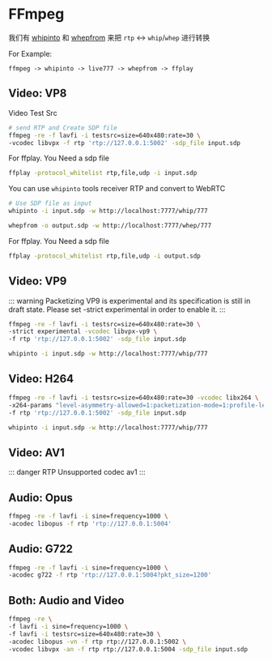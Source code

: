 # FFmpeg

我们有 [whipinto](/guide/whipinto) 和 [whepfrom](/guide/whepfrom) 来把 `rtp` <-> `whip`/`whep` 进行转换

For Example:

```
ffmpeg -> whipinto -> live777 -> whepfrom -> ffplay
```

## Video: VP8

Video Test Src

```bash
# send RTP and Create SDP file
ffmpeg -re -f lavfi -i testsrc=size=640x480:rate=30 \
-vcodec libvpx -f rtp 'rtp://127.0.0.1:5002' -sdp_file input.sdp
```

For ffplay. You Need a sdp file

```bash
ffplay -protocol_whitelist rtp,file,udp -i input.sdp
```

You can use `whipinto` tools receiver RTP and convert to WebRTC

```bash
# Use SDP file as input
whipinto -i input.sdp -w http://localhost:7777/whip/777
```

```bash
whepfrom -o output.sdp -w http://localhost:7777/whep/777
```

For ffplay. You Need a sdp file

```bash
ffplay -protocol_whitelist rtp,file,udp -i output.sdp
```

## Video: VP9

::: warning
Packetizing VP9 is experimental and its specification is still in draft state. Please set -strict experimental in order to enable it.
:::

```bash
ffmpeg -re -f lavfi -i testsrc=size=640x480:rate=30 \
-strict experimental -vcodec libvpx-vp9 \
-f rtp 'rtp://127.0.0.1:5002' -sdp_file input.sdp
```

```bash
whipinto -i input.sdp -w http://localhost:7777/whip/777
```

## Video: H264

```bash
ffmpeg -re -f lavfi -i testsrc=size=640x480:rate=30 -vcodec libx264 \
-x264-params "level-asymmetry-allowed=1:packetization-mode=1:profile-level-id=42001f" \
-f rtp 'rtp://127.0.0.1:5002' -sdp_file input.sdp
```

```bash
whipinto -i input.sdp -w http://localhost:7777/whip/777
```

## Video: AV1

::: danger
RTP Unsupported codec av1
:::

## Audio: Opus

```bash
ffmpeg -re -f lavfi -i sine=frequency=1000 \
-acodec libopus -f rtp 'rtp://127.0.0.1:5004'
```

## Audio: G722

```bash
ffmpeg -re -f lavfi -i sine=frequency=1000 \
-acodec g722 -f rtp 'rtp://127.0.0.1:5004?pkt_size=1200'
```

## Both: Audio and Video

```bash
ffmpeg -re \
-f lavfi -i sine=frequency=1000 \
-f lavfi -i testsrc=size=640x480:rate=30 \
-acodec libopus -vn -f rtp rtp://127.0.0.1:5002 \
-vcodec libvpx -an -f rtp rtp://127.0.0.1:5004 -sdp_file input.sdp
```

